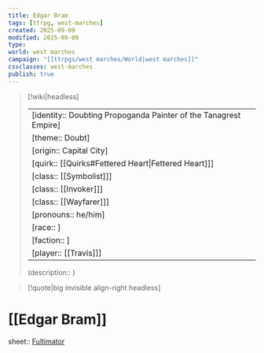 ```yaml
---
title: Edgar Bram
tags: [ttrpg, west-marches]
created: 2025-09-09
modified: 2025-09-09
type: 
world: west marches
campaign: "[[ttrpgs/west marches/World|west marches]]"
cssclasses: west-marches
publish: true
---
```


> [!wiki|headless]
>
> |               |
> | ------------- |
> | [identity:: Doubting Propoganda Painter of the Tanagrest Empire] |
> | [theme:: Doubt] |
> | [origin:: Capital City] |
> | [quirk:: [[Quirks#Fettered Heart\|Fettered Heart]]] |
> | [class:: [[Symbolist]]] |
> | [class:: [[Invoker]]] |
> | [class:: [[Wayfarer]]] |
> | [pronouns:: he/him] |
> | [race:: ] |
> | [faction:: ] |
> | [player:: [[Travis]]] |
>
> (description:: )

> [!quote|big invisible align-right headless]

# [[Edgar Bram]]

sheet:: [Fultimator](https://fultimator.com/character-sheet/azE0gx2FhfEyvhg2r3l4)
